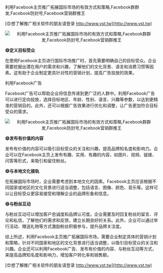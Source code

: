 利用Facebook主页推广拓展国际市场的有效方式和策略,Facebook群群发,Facebook防封号,Facebook营销群推王

[😍想了解推广相关软件的朋友请登录 http://www.vst.tw](http://www.vst.tw)

 <center><img src="https://vst.tw/MP4/tuiguang/png/8.png" alt="利用Facebook主页推广拓展国际市场的有效方式和策略,Facebook群群发,Facebook防封号,Facebook营销群推王"></center>

**😄定义目标受众**

在使用Facebook主页进行国际市场推广时，首先需要明确自己的目标受众。企业需要挖掘出潜在用户的需求和兴趣，了解他们的文化背景、语言和消费习惯等因素。这有助于企业制定更具针对性的营销计划，提高广告投放的效果。

利用Facebook广告

Facebook广告可以帮助企业将信息传递到更广泛的人群中。利用Facebook广告可以进行定向投放，选择目标地区、年龄、性别、语言、兴趣等参数，以达到更精准的营销目的。此外，还可以根据广告效果进行优化和调整，让广告更加符合目标受众的需求。

 <center><img src="https://vst.tw/MP4/tuiguang/png/8.png" alt="利用Facebook主页推广拓展国际市场的有效方式和策略,Facebook群群发,Facebook防封号,Facebook营销群推王"></center>

**😄发布有价值的内容**

发布有价值的内容可以吸引目标受众的关注和兴趣，提高品牌知名度和影响力。企业可以在Facebook主页上发布有趣、实用、有趣的内容，如图片、视频、链接、问答等形式，来吸引和留住粉丝。

**😄与本地文化接轨**

在拓展国际市场时，企业需要考虑到本地文化的因素。Facebook主页应该根据不同国家或地区的文化背景进行适当调整，包括语言、图像、颜色、音乐等。这样可以让目标受众更容易接受和理解企业的品牌形象和信息。

**😄与粉丝互动**

与粉丝互动可以增加客户忠诚度和品牌认可度。企业需要及时回复粉丝的留言、评论和私信，了解他们的需求和反馈，建立长期良好的关系。此外，企业可以通过举行活动、赠送礼物等方式激励粉丝积极参与，提升品牌关注度。

综上所述，利用Facebook主页推广拓展国际市场，需要企业制定具体的营销计划和策略，针对不同国家和地区的文化背景进行适当调整，以吸引目标受众的关注和兴趣。企业还可以利用Facebook广告、发布有价值的内容、与粉丝互动等方式，来提高品牌知名度和影响力，增加客户转化率和销售额。

[😍想了解推广相关软件的朋友请登录 http://www.vst.tw](http://www.vst.tw)



